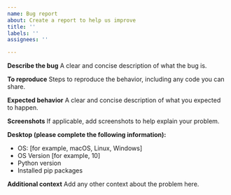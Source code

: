 ```yaml
---
name: Bug report
about: Create a report to help us improve
title: ''
labels: ''
assignees: ''

---
```


**Describe the bug**
A clear and concise description of what the bug is.

**To reproduce**
Steps to reproduce the behavior, including any code you can share.

**Expected behavior**
A clear and concise description of what you expected to happen.

**Screenshots**
If applicable, add screenshots to help explain your problem.

**Desktop (please complete the following information):**
 - OS: [for example, macOS, Linux, Windows]
 - OS Version [for example, 10]
 - Python version
 - Installed pip packages

**Additional context**
Add any other context about the problem here.
